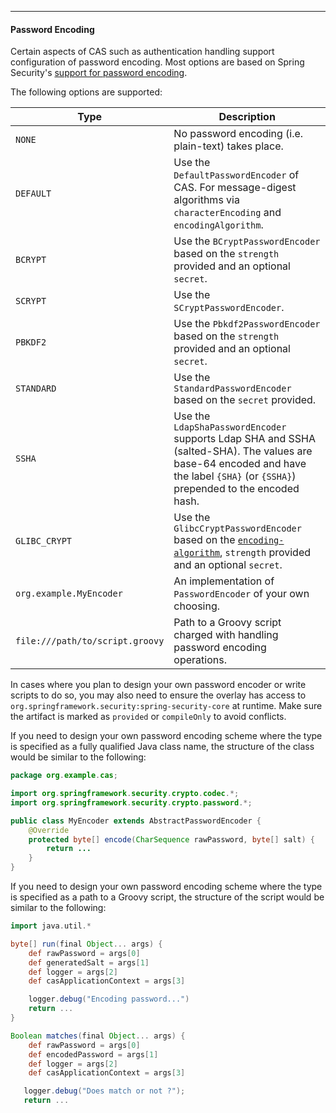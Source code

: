 <!-- fragment:keep -->

<hr>

#### Password Encoding

Certain aspects of CAS such as authentication handling support configuration of
password encoding. Most options are based on Spring Security's [support for password encoding](https://docs.spring.io/spring-security/site/docs/current/reference/html5/).


The following options are supported:

| Type                    | Description
|-------------------------|----------------------------------------------------------------------------------------------------
| `NONE`                  | No password encoding (i.e. plain-text) takes place.
| `DEFAULT`               | Use the `DefaultPasswordEncoder` of CAS. For message-digest algorithms via `characterEncoding` and `encodingAlgorithm`.
| `BCRYPT`                | Use the `BCryptPasswordEncoder` based on the `strength` provided and an optional `secret`.
| `SCRYPT`                | Use the `SCryptPasswordEncoder`.
| `PBKDF2`                | Use the `Pbkdf2PasswordEncoder` based on the `strength` provided and an optional `secret`.
| `STANDARD`              | Use the `StandardPasswordEncoder` based on the `secret` provided.
| `SSHA`                  | Use the `LdapShaPasswordEncoder` supports Ldap SHA and SSHA (salted-SHA). The values are base-64 encoded and have the label `{SHA}` (or `{SSHA}`) prepended to the encoded hash.
| `GLIBC_CRYPT`           | Use the `GlibcCryptPasswordEncoder` based on the [`encoding-algorithm`](https://commons.apache.org/proper/commons-codec/archives/1.10/apidocs/org/apache/commons/codec/digest/Crypt.html), `strength` provided and an optional `secret`.
| `org.example.MyEncoder` | An implementation of `PasswordEncoder` of your own choosing.
| `file:///path/to/script.groovy` | Path to a Groovy script charged with handling password encoding operations.

In cases where you plan to design your own password encoder or write scripts to do so,
you may also need to ensure the overlay has access to `org.springframework.security:spring-security-core` 
at runtime. Make sure the artifact is marked as `provided` or `compileOnly` to avoid conflicts.

If you need to design your own password encoding scheme where the type is specified as a fully qualified Java class name, the structure of the class would be similar to the following:

```java
package org.example.cas;

import org.springframework.security.crypto.codec.*;
import org.springframework.security.crypto.password.*;

public class MyEncoder extends AbstractPasswordEncoder {
    @Override
    protected byte[] encode(CharSequence rawPassword, byte[] salt) {
        return ...
    }
}
```

If you need to design your own password encoding scheme where the type is 
specified as a path to a Groovy script, the structure of the script would be similar to the following:

```groovy
import java.util.*

byte[] run(final Object... args) {
    def rawPassword = args[0]
    def generatedSalt = args[1]
    def logger = args[2]
    def casApplicationContext = args[3]

    logger.debug("Encoding password...")
    return ...
}

Boolean matches(final Object... args) {
    def rawPassword = args[0]
    def encodedPassword = args[1]
    def logger = args[2]
    def casApplicationContext = args[3]

   logger.debug("Does match or not ?");
   return ...
```

